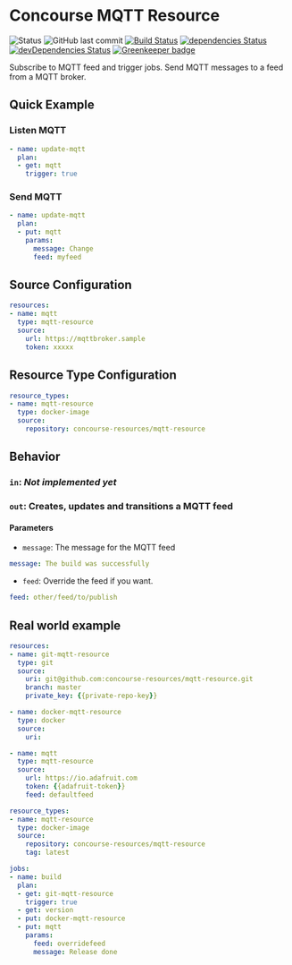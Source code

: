 # Concourse MQTT  Resource 

![Status](https://img.shields.io/badge/status-in%20progress-red.svg)
![GitHub last commit](https://img.shields.io/github/last-commit/concourse-resource/mqtt-resource.svg)
[![Build Status](https://travis-ci.org/concourse-resources/mqtt-resource.svg?branch=master)](https://travis-ci.org/concourse-resources/mqtt-resource)
[![dependencies Status](https://david-dm.org/concourse-resources/mqtt-resource/status.svg)](https://david-dm.org/concourse-resources/mqtt-resource)
[![devDependencies Status](https://david-dm.org/concourse-resources/mqtt-resource/dev-status.svg)](https://david-dm.org/concourse-resources/mqtt-resource?type=dev) [![Greenkeeper badge](https://badges.greenkeeper.io/concourse-resources/mqtt-resource.svg)](https://greenkeeper.io/)


Subscribe to MQTT feed and trigger jobs.
Send MQTT messages to a feed from a MQTT broker.

Quick Example
-------------

### Listen MQTT

```yaml
- name: update-mqtt
  plan:
  - get: mqtt
    trigger: true
```

### Send MQTT
```yaml
- name: update-mqtt
  plan:
  - put: mqtt
    params:
      message: Change
      feed: myfeed
```

Source Configuration
--------------------

```yaml
resources:
- name: mqtt
  type: mqtt-resource
  source:
    url: https://mqttbroker.sample
    token: xxxxx
```

Resource Type Configuration
---------------------------

```yaml
resource_types:
- name: mqtt-resource
  type: docker-image
  source:
    repository: concourse-resources/mqtt-resource
```

Behavior
--------

### `in`: _Not implemented yet_


### `out`: Creates, updates and transitions a MQTT feed

#### Parameters

* `message`: The message for the MQTT feed
```yaml
message: The build was successfully
```
* `feed`: Override the feed if you want.
```yaml
feed: other/feed/to/publish
```

Real world example
------------------

```yaml
resources:
- name: git-mqtt-resource
  type: git
  source:
    uri: git@github.com:concourse-resources/mqtt-resource.git
    branch: master
    private_key: {{private-repo-key}}

- name: docker-mqtt-resource
  type: docker
  source:
    uri: 

- name: mqtt
  type: mqtt-resource
  source:
    url: https://io.adafruit.com
    token: {{adafruit-token}}
    feed: defaultfeed

resource_types:
- name: mqtt-resource
  type: docker-image
  source:
    repository: concourse-resources/mqtt-resource
    tag: latest

jobs:
- name: build
  plan:
  - get: git-mqtt-resource
    trigger: true
  - get: version
  - put: docker-mqtt-resource    
  - put: mqtt
    params:
      feed: overridefeed
      message: Release done
    
```
